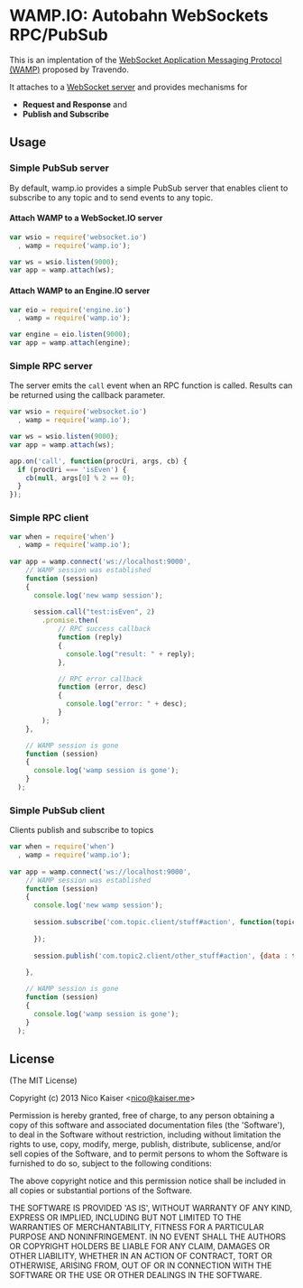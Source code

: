 
# WAMP.IO: Autobahn WebSockets RPC/PubSub

This is an implentation of the [WebSocket Application Messaging Protocol (WAMP)](http://www.tavendo.de/autobahn/protocol.html) proposed by Travendo.

It attaches to a [WebSocket server](https://github.com/einaros/ws/) and provides mechanisms for

- **Request and Response** and
- **Publish and Subscribe**

## Usage

### Simple PubSub server

By default, wamp.io provides a simple PubSub server that enables client to subscribe to any topic and to send events to any topic.

#### Attach WAMP to a WebSocket.IO server

```js
var wsio = require('websocket.io')
  , wamp = require('wamp.io');

var ws = wsio.listen(9000);
var app = wamp.attach(ws);
```

#### Attach WAMP to an Engine.IO server

```js
var eio = require('engine.io')
  , wamp = require('wamp.io');

var engine = eio.listen(9000);
var app = wamp.attach(engine);
```

### Simple RPC server

The server emits the `call` event when an RPC function is called. Results can be returned using the callback parameter.

```js
var wsio = require('websocket.io')
  , wamp = require('wamp.io');

var ws = wsio.listen(9000);
var app = wamp.attach(ws);

app.on('call', function(procUri, args, cb) {
  if (procUri === 'isEven') {
    cb(null, args[0] % 2 == 0);
  }
});
```

### Simple RPC client
```js
var when = require('when')
  , wamp = require('wamp.io');
  
var app = wamp.connect('ws://localhost:9000',
    // WAMP session was established
    function (session) 
    {
      console.log('new wamp session');
      
      session.call("test:isEven", 2)      
        .promise.then(
            // RPC success callback
            function (reply)
            {
              console.log("result: " + reply);
            },

            // RPC error callback
            function (error, desc) 
            {        
              console.log("error: " + desc);
            }
        );      
    },

    // WAMP session is gone
    function (session) 
    {
      console.log('wamp session is gone');
    }
  );  
```

### Simple PubSub client

Clients publish and subscribe to topics

```js
var when = require('when')
  , wamp = require('wamp.io');
  
var app = wamp.connect('ws://localhost:9000',
    // WAMP session was established
    function (session) 
    {
      console.log('new wamp session');
      
      session.subscribe('com.topic.client/stuff#action', function(topic, data) {
      
      });
      
      session.publish('com.topic2.client/other_stuff#action', {data : true}, false);
      
    },

    // WAMP session is gone
    function (session) 
    {
      console.log('wamp session is gone');
    }
  ); 


```


## License 

(The MIT License)

Copyright (c) 2013 Nico Kaiser &lt;nico@kaiser.me&gt;

Permission is hereby granted, free of charge, to any person obtaining
a copy of this software and associated documentation files (the
'Software'), to deal in the Software without restriction, including
without limitation the rights to use, copy, modify, merge, publish,
distribute, sublicense, and/or sell copies of the Software, and to
permit persons to whom the Software is furnished to do so, subject to
the following conditions:

The above copyright notice and this permission notice shall be
included in all copies or substantial portions of the Software.

THE SOFTWARE IS PROVIDED 'AS IS', WITHOUT WARRANTY OF ANY KIND,
EXPRESS OR IMPLIED, INCLUDING BUT NOT LIMITED TO THE WARRANTIES OF
MERCHANTABILITY, FITNESS FOR A PARTICULAR PURPOSE AND NONINFRINGEMENT.
IN NO EVENT SHALL THE AUTHORS OR COPYRIGHT HOLDERS BE LIABLE FOR ANY
CLAIM, DAMAGES OR OTHER LIABILITY, WHETHER IN AN ACTION OF CONTRACT,
TORT OR OTHERWISE, ARISING FROM, OUT OF OR IN CONNECTION WITH THE
SOFTWARE OR THE USE OR OTHER DEALINGS IN THE SOFTWARE.

